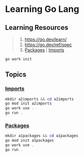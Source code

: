 # Learning Go Lang

## Learning Resources

> 1. <https://go.dev/learn/>
> 1. <https://go.dev/ref/spec>
> 1. [Packages](https://go.dev/tour/basics/1) | [Imports](https://go.dev/tour/basics/2)

```powershell
go work init
```

## Topics

### [Imports](https://go.dev/tour/basics/2)

```powershell
mkdir a2imports && cd a2imports
go mod init a2imports
go work use .
go run .
```

### [Packages](https://go.dev/tour/basics/1)

```powershell
mkdir a1packages && cd a1packages
go mod init a1packages
go work use .
go run .
```
